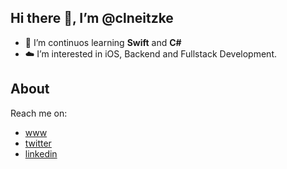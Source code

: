## Hi there 👋,  I’m @clneitzke

- 🔭 I’m continuos learning **Swift** and **C#** <br/>
- ☁️ I’m interested in iOS, Backend and Fullstack Development.

## About

Reach me on:
- [www](https://neitzke.ca/cl)
- [twitter](https://twitter.com/clneitzke/)
- [linkedin](https://linkedin.com/in/clneitzke/)


